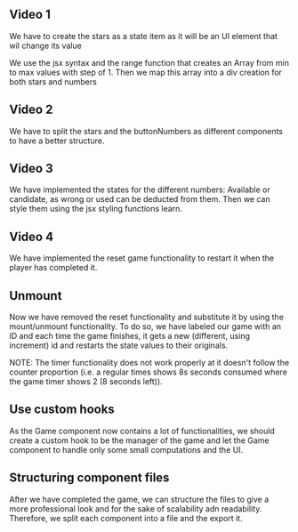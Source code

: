 ## Video 1
We have to create the stars as a state item as it will be an UI element that wil change its value

We use the jsx syntax and the range function that creates an Array from min to max values with step of 1. Then we map this array into a div creation for both stars and numbers


## Video 2
We have to split the stars and the buttonNumbers as different components to have a better structure.

## Video 3
We have implemented the states for the different numbers: Available or candidate, as wrong or used can be deducted from them. Then we can style them using the jsx styling functions learn. 

## Video 4
We have implemented the reset game functionality to restart it when the player has completed it.

## Unmount
Now we have removed the reset functionality and substitute it by using the mount/unmount functionality. To do so, we have labeled our game with an ID and each time the game finishes, it gets a new (different, using increment) id and restarts the state values to their originals.

NOTE: The timer functionality does not work properly at it doesn't follow the counter proportion (i.e. a regular times shows 8s seconds consumed where the game timer shows 2 (8 seconds left)).

## Use custom hooks
As the Game component now contains a lot of functionalities, we should create a custom hook to be the manager of the game and let the Game component to handle only some small computations and the UI.

## Structuring component files
After we have completed the game, we can structure the files to give a more professional look and for the sake of scalability adn readability. Therefore, we split each component into a file and the export it.